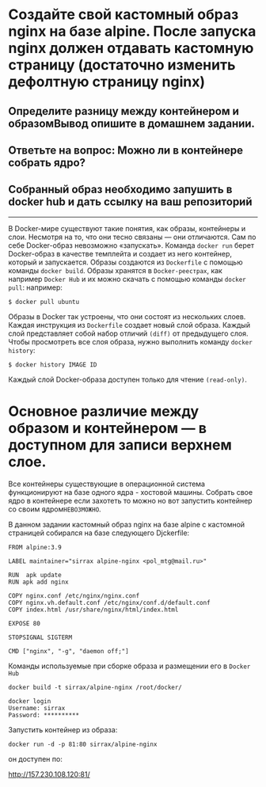 # Создайте свой кастомный образ nginx на базе alpine. После запуска nginx должен отдавать кастомную страницу (достаточно изменить дефолтную страницу nginx)

## Определите разницу между контейнером и образомВывод опишите в домашнем задании.

## Ответьте на вопрос: Можно ли в контейнере собрать ядро?

## Собранный образ необходимо запушить в docker hub и дать ссылку на ваш репозиторий

********************************************************************************

В Docker-мире существуют такие понятия, как образы, контейнеры и слои.
Несмотря на то, что они тесно связаны — они отличаются. Сам по себе Docker-образ невозможно «запускать». Команда `docker run` берет Docker-образ в качестве темплейта и создает из него контейнер, который и запускается. Образы создаются из `Dockerfile` с помощью команды `docker build`. Образы хранятся в `Docker-реестрах`, как например `Docker Hub` и их можно скачать с помощью команды `docker pull`:
например:

`$ docker pull ubuntu`

Образы в Docker так устроены, что они состоят из нескольких слоев.
Каждая инструкция из `Dockerfile` создает новый слой образа.
Каждый слой представляет собой набор отличий `(diff)` от предыдущего слоя.
Чтобы просмотреть все слоя образа, нужно выполнить команду `docker history`:

`$ docker history IMAGE ID`

Каждый слой Docker-образа доступен только для чтение `(read-only)`.

# Основное различие между образом и контейнером — в доступном для записи верхнем слое.

Все контейнеры существующие в операционной система функционируют на базе одного ядра - хостовой машины. Собрать свое ядро в контейнере если захотеть то можно но вот запустить контейнер со своим ядром`НЕВОЗМОЖНО`.

В данном задании кастомный образ nginx на базе alpine c кастомной страницей собирался на базе следующего Djckerfile:

```
FROM alpine:3.9

LABEL maintainer="sirrax alpine-nginx <pol_mtg@mail.ru>"

RUN  apk update
RUN apk add nginx

COPY nginx.conf /etc/nginx/nginx.conf
COPY nginx.vh.default.conf /etc/nginx/conf.d/default.conf
COPY index.html /usr/share/nginx/html/index.html

EXPOSE 80

STOPSIGNAL SIGTERM

CMD ["nginx", "-g", "daemon off;"]  
```

Команды используемые при сборке образа и размещении его в `Docker Hub`

```
docker build -t sirrax/alpine-nginx /root/docker/

docker login
Username: sirrax
Password: **********
```

Запустить контейнер из образа:

`docker run -d -p 81:80 sirrax/alpine-nginx`

он доступен по:

http://157.230.108.120:81/